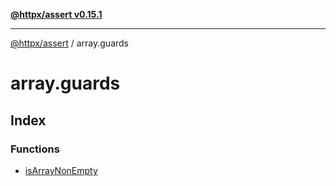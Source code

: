 [**@httpx/assert v0.15.1**](../README.md)

***

[@httpx/assert](../README.md) / array.guards

# array.guards

## Index

### Functions

- [isArrayNonEmpty](functions/isArrayNonEmpty.md)
